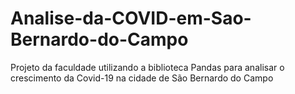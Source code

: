 # Analise-da-COVID-em-Sao-Bernardo-do-Campo
Projeto da faculdade utilizando a biblioteca Pandas para analisar o crescimento da Covid-19 na cidade de São Bernardo do Campo
